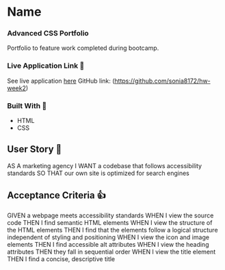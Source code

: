 # Name 

### Advanced CSS Portfolio
Portfolio to feature work completed during bootcamp.

### Live Application Link :eyes:
See live application [here](https://sonia8172.github.io/hw-week2/)
GitHub link: (https://github.com/sonia8172/hw-week2)

### Built With :toolbox: 
- HTML
- CSS


## User Story :book:

AS A marketing agency
I WANT a codebase that follows accessibility standards
SO THAT our own site is optimized for search engines

## Acceptance Criteria :+1:

GIVEN a webpage meets accessibility standards
WHEN I view the source code
THEN I find semantic HTML elements
WHEN I view the structure of the HTML elements
THEN I find that the elements follow a logical structure independent of styling and positioning
WHEN I view the icon and image elements
THEN I find accessible alt attributes
WHEN I view the heading attributes
THEN they fall in sequential order
WHEN I view the title element
THEN I find a concise, descriptive title
